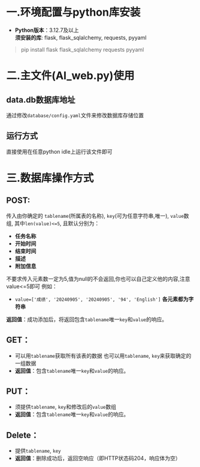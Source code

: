 # 一.环境配置与python库安装

- **Python版本**：3.12.7及以上  
  **须安装的库**: flask, flask_sqlalchemy, requests, pyyaml

> pip install flask flask_sqlalchemy requests pyyaml

# 二.主文件(AI_web.py)使用
## data.db数据库地址
通过修改`database/config.yaml`文件来修改数据库存储位置

## 运行方式
直接使用在任意python idle上运行该文件即可

# 三.数据库操作方式
## POST:

传入由你确定的 `tablename`(所属表的名称), `key`(可为任意字符串,唯一), `value`数组, 其中`len(value)<=5`, 且默认分别为：

- **任务名称**
- **开始时间**
- **结束时间**
- **描述**
- **附加信息**

不要求传入元素数一定为5,值为null的不会返回,你也可以自己定义他的内容,注意value<=5即可
例如：

- `value=['成绩', '20240905', '20240905', '94', 'English']`
  **各元素都为字符串**

**返回值**：成功添加后，将返回包含`tablename`唯一`key`和`value`的响应。

## GET：

- 可以用`tablename`获取所有该表的数据
  也可以用`tablename`, `key`来获取确定的一组数据
- **返回值**：包含`tablename`唯一`key`和`value`的响应。

## PUT：

- 须提供`tablename`, `key`和修改后的`value`数组
- **返回值**：包含`tablename`唯一`key`和`value`的响应。

## Delete：

- 提供`tablename`, `key`
- **返回值**：删除成功后，返回空响应（即HTTP状态码204，响应体为空）